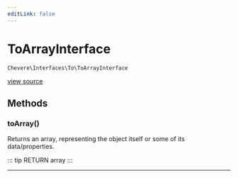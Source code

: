 ```yaml
---
editLink: false
---
```


# ToArrayInterface

`Chevere\Interfaces\To\ToArrayInterface`

[view source](https://github.com/chevere/chevere/blob/master/interfaces/To/ToArrayInterface.php)

## Methods

### toArray()

Returns an array, representing the object itself or some of its data/properties.

::: tip RETURN
array
:::

---
